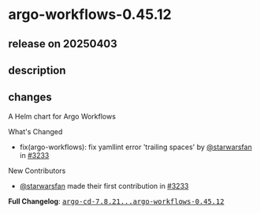 # argo-workflows-0.45.12

## release on 20250403

## description

## changes

A Helm chart for Argo Workflows

What's Changed

* fix(argo-workflows): fix yamllint error 'trailing spaces' by <a class="user-mention notranslate" data-hovercard-type="user" data-hovercard-url="/users/starwarsfan/hovercard" data-octo-click="hovercard-link-click" data-octo-dimensions="link_type:self" href="https://github.com/starwarsfan">@starwarsfan</a> in <a class="issue-link js-issue-link" data-error-text="Failed to load title" data-id="2965764619" data-permission-text="Title is private" data-url="https://github.com/argoproj/argo-helm/issues/3233" data-hovercard-type="pull_request" data-hovercard-url="/argoproj/argo-helm/pull/3233/hovercard" href="https://github.com/argoproj/argo-helm/pull/3233">#3233</a>

New Contributors

* <a class="user-mention notranslate" data-hovercard-type="user" data-hovercard-url="/users/starwarsfan/hovercard" data-octo-click="hovercard-link-click" data-octo-dimensions="link_type:self" href="https://github.com/starwarsfan">@starwarsfan</a> made their first contribution in <a class="issue-link js-issue-link" data-error-text="Failed to load title" data-id="2965764619" data-permission-text="Title is private" data-url="https://github.com/argoproj/argo-helm/issues/3233" data-hovercard-type="pull_request" data-hovercard-url="/argoproj/argo-helm/pull/3233/hovercard" href="https://github.com/argoproj/argo-helm/pull/3233">#3233</a>

<strong>Full Changelog</strong>: <a class="commit-link" href="https://github.com/argoproj/argo-helm/compare/argo-cd-7.8.21...argo-workflows-0.45.12"><tt>argo-cd-7.8.21...argo-workflows-0.45.12</tt></a>

